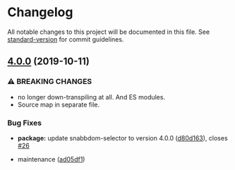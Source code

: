 # Changelog

All notable changes to this project will be documented in this file. See [standard-version](https://github.com/conventional-changelog/standard-version) for commit guidelines.

## [4.0.0](https://github.com/mightyiam/snabbdom-decontextify/compare/v3.0.1...v4.0.0) (2019-10-11)


### ⚠ BREAKING CHANGES

* no longer down-transpiling at all. And ES modules.
* Source map in separate file.

### Bug Fixes

* **package:** update snabbdom-selector to version 4.0.0 ([d80d163](https://github.com/mightyiam/snabbdom-decontextify/commit/d80d163062fe786d787e4d24dd0358163f1b661a)), closes [#26](https://github.com/mightyiam/snabbdom-decontextify/issues/26)


* maintenance ([ad05df1](https://github.com/mightyiam/snabbdom-decontextify/commit/ad05df12000a7a48fb0dddc1fd1ded65b4576d50))
